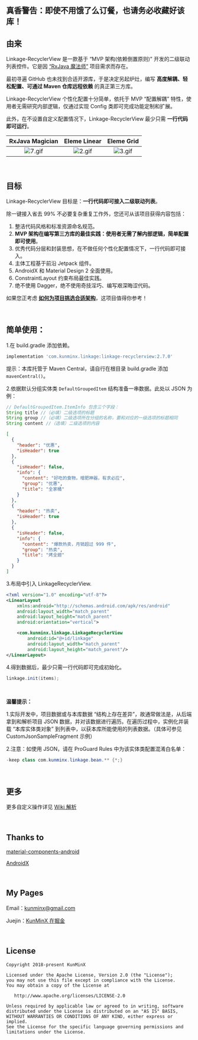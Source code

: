## 真香警告：即使不用饿了么订餐，也请务必收藏好该库！

## 由来

Linkage-RecyclerView 是一款基于 “MVP 架构(依赖倒置原则)” 开发的二级联动列表控件。它是因 [“RxJava 魔法师”](https://github.com/KunMinX/RxJava2-Operators-Sample) 项目需求而存在。

最初寻遍 GitHub 也未找到合适开源库，于是决定另起炉灶，编写 **高度解耦、轻松配置、可通过 Maven 仓库远程依赖** 的真正第三方库。

Linkage-RecyclerView 个性化配置十分简单，依托于 MVP “配置解耦” 特性，使用者无需研究内部逻辑，仅通过实现 Config 类即可完成功能定制和扩展。

此外，在不设置自定义配置情况下，Linkage-RecyclerView 最少只需 **一行代码即可运行**。

|                       RxJava Magician                        |                         Eleme Linear                         |                          Eleme Grid                          |
| :----------------------------------------------------------: | :----------------------------------------------------------: | :----------------------------------------------------------: |
| ![7.gif](https://upload-images.jianshu.io/upload_images/57036-b4d61e70b43a07bb.gif) | ![2.gif](https://upload-images.jianshu.io/upload_images/57036-04b42bddcdd6cf39.gif) | ![3.gif](https://upload-images.jianshu.io/upload_images/57036-ada31ea077f0144d.gif) |

&nbsp;

## 目标

Linkage-RecyclerView 目标是：**一行代码即可接入二级联动列表**。

除一键接入省去 99% 不必要复杂重复工作外，您还可从该项目获得内容包括：

1. 整洁代码风格和标准资源命名规范。
2. **MVP 架构在编写第三方库的最佳实践：使用者无需了解内部逻辑，简单配置即可使用**。
3. 优秀代码分层和封装思想，在不做任何个性化配置情况下，一行代码即可接入。
4. 主体工程基于前沿 Jetpack 组件。
5. AndroidX 和 Material Design 2 全面使用。
6. ConstraintLayout 约束布局最佳实践。
7. 绝不使用 Dagger，绝不使用奇技淫巧、编写艰深晦涩代码。

如果您正考虑 [**如何为项目挑选合适架构**](https://juejin.cn/post/7106042518457810952)，这项目值得你参考！

&nbsp;

## 简单使用：

1.在 build.gradle 添加依赖。

```groovy
implementation 'com.kunminx.linkage:linkage-recyclerview:2.7.0'
```

提示：本库托管于 Maven Central，请自行在根目录 build.gradle 添加 `mavenCentral()`。

2.依据默认分组实体类 `DefaultGroupedItem` 结构准备一串数据。此处以 JSON 为例：

```java
// DefaultGroupedItem.ItemInfo 包含三个字段：
String title //（必填）二级选项的标题
String group //（必填）二级选项所在分组的名称，要和对应的一级选项的标题相同
String content //（选填）二级选项的内容
```

```json
[
  {
    "header": "优惠",
    "isHeader": true
  },
  {
    "isHeader": false,
    "info": {
      "content": "好吃的食物，增肥神器，有求必应",
      "group": "优惠",
      "title": "全家桶"
    }
  },
  {
    "header": "热卖",
    "isHeader": true
  },
  {
    "isHeader": false,
    "info": {
      "content": "爆款热卖，月销超过 999 件",
      "group": "热卖",
      "title": "烤全翅"
    }
  }
]
```

3.布局中引入 LinkageRecyclerView.

```xml
<?xml version="1.0" encoding="utf-8"?>
<LinearLayout
    xmlns:android="http://schemas.android.com/apk/res/android"
    android:layout_width="match_parent"
    android:layout_height="match_parent"
    android:orientation="vertical">

    <com.kunminx.linkage.LinkageRecyclerView
        android:id="@+id/linkage"
        android:layout_width="match_parent"
        android:layout_height="match_parent"/>
</LinearLayout>
```

4.得到数据后，最少只需一行代码即可完成初始化。

```java
linkage.init(items);
```

&nbsp;

**温馨提示：**

1.实际开发中，项目数据或与本库数据 “结构上存在差异”，故通常做法是，从后端拿到和解析项目 JSON 数据，并对该数据进行遍历。在遍历过程中，实例化并装载 “本库实体类对象” 到列表中，以获本库所能使用的列表数据。（具体可参见 CustomJsonSampleFragment 示例）

2.注意：如使用 JSON，请在 ProGuard Rules 中为该实体类配置混淆白名单：

```java
-keep class com.kunminx.linkage.bean.** {*;}
```

&nbsp;

## 更多

更多自定义操作详见 [Wiki 解析](https://github.com/KunMinX/Linkage-RecyclerView/wiki/1.%E7%AE%80%E5%8D%95%E4%BD%BF%E7%94%A8)

&nbsp;

## Thanks to

[material-components-android](https://github.com/material-components/material-components-android)

[AndroidX](https://developer.android.google.cn/jetpack/androidx)

&nbsp;

## My Pages

Email：[kunminx@gmail.com](mailto:kunminx@gmail.com)

Juejin：[KunMinX 在掘金](https://juejin.cn/post/6882949076267057166)


&nbsp;

## License

```
Copyright 2018-present KunMinX

Licensed under the Apache License, Version 2.0 (the "License");
you may not use this file except in compliance with the License.
You may obtain a copy of the License at

   http://www.apache.org/licenses/LICENSE-2.0

Unless required by applicable law or agreed to in writing, software
distributed under the License is distributed on an "AS IS" BASIS,
WITHOUT WARRANTIES OR CONDITIONS OF ANY KIND, either express or implied.
See the License for the specific language governing permissions and
limitations under the License.
```